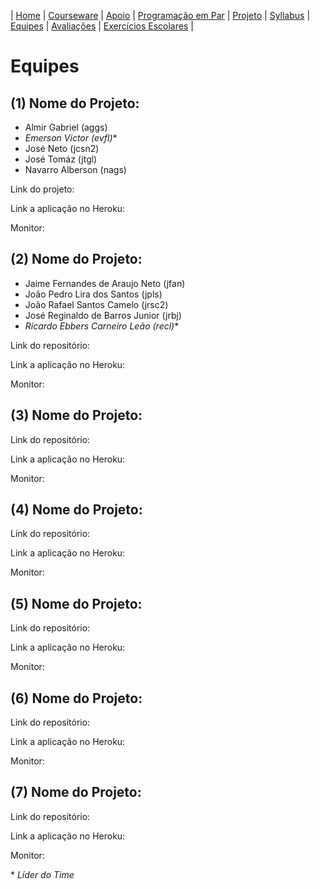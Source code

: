 | [Home](https://github.com/vinicius3w/if977) | [Courseware](/pages/courseware.md) | [Apoio](/pages/apoio.md) | [Programação em Par](/pages/pairprogramming.md) | [Projeto](/pages/projeto.md) | [Syllabus](/pages/syllabus.md) | [Equipes](/pages/equipes.md) | [Avaliações](/pages/avaliacoes.md) | [Exercícios Escolares](/pages/exerciciosescolares.md) |

# Equipes

## (1) Nome do Projeto:

* Almir Gabriel (aggs)
* _Emerson Victor (evfl)_\*
* José Neto (jcsn2)
* José Tomáz (jtgl)
* Navarro Alberson (nags)

Link do projeto:

Link a aplicação no Heroku:

Monitor:

## (2) Nome do Projeto:

* Jaime Fernandes de Araujo Neto (jfan)
* João Pedro Lira dos Santos (jpls)
* João Rafael Santos Camelo (jrsc2)
* José Reginaldo de Barros Junior (jrbj)
* _Ricardo Ebbers Carneiro Leão (recl)_\*

Link do repositório:

Link a aplicação no Heroku:

Monitor:

## (3) Nome do Projeto:

Link do repositório:

Link a aplicação no Heroku:

Monitor:

## (4) Nome do Projeto:

Link do repositório:

Link a aplicação no Heroku:

Monitor:

## (5) Nome do Projeto:

Link do repositório:

Link a aplicação no Heroku:

Monitor:

## (6) Nome do Projeto:

Link do repositório:

Link a aplicação no Heroku:

Monitor:

## (7) Nome do Projeto:

Link do repositório:

Link a aplicação no Heroku:

Monitor:

\* _Líder do Time_
